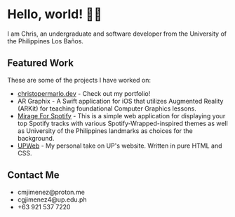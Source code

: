 <h1>Hello, world! 👋🏼</h1>
<p>I am Chris, an undergraduate and software developer from the University of the Philippines Los Baños.</p>
<h2>Featured Work</h2>
<p>These are some of the projects I have worked on:</p>
<ul>
  <li><a href="https://christopermarlo.dev/">christopermarlo.dev</a> - Check out my portfolio!</li> 
  <li>AR Graphix - A Swift application for iOS that utilizes Augmented Reality (ARKit) for teaching foundational Computer Graphics lessons.</li>
  <li><a href="https://m4s.vercel.app">Mirage For Spotify</a> - This is a simple web application for displaying your top Spotify tracks with various Spotify-Wrapped-inspired themes as well as University of the Philippines landmarks as choices for the background.</li>
  <li><a href="legacy.christopermarlo.dev/UPWeb">UPWeb</a> - My personal take on UP's website. Written in pure HTML and CSS.</li>
</ul>
<h2>Contact Me</h2>
<ul>
  <li>cmjimenez@proton.me</li>
  <li>cgjimenez4@up.edu.ph</li>
  <li>+63 921 537 7220</li>
</ul>
